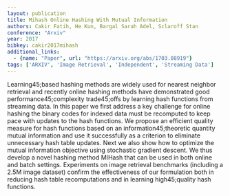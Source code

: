 ```yaml
---
layout: publication
title: Mihash Online Hashing With Mutual Information
authors: Cakir Fatih, He Kun, Bargal Sarah Adel, Sclaroff Stan
conference: "Arxiv"
year: 2017
bibkey: cakir2017mihash
additional_links:
  - {name: "Paper", url: "https://arxiv.org/abs/1703.08919"}
tags: ['ARXIV', 'Image Retrieval', 'Independent', 'Streaming Data']
---
```

Learning45;based hashing methods are widely used for nearest neighbor retrieval and recently online hashing methods have demonstrated good performance45;complexity trade45;offs by learning hash functions from streaming data. In this paper we first address a key challenge for online hashing the binary codes for indexed data must be recomputed to keep pace with updates to the hash functions. We propose an efficient quality measure for hash functions based on an information45;theoretic quantity mutual information and use it successfully as a criterion to eliminate unnecessary hash table updates. Next we also show how to optimize the mutual information objective using stochastic gradient descent. We thus develop a novel hashing method MIHash that can be used in both online and batch settings. Experiments on image retrieval benchmarks (including a 2.5M image dataset) confirm the effectiveness of our formulation both in reducing hash table recomputations and in learning high45;quality hash functions.
